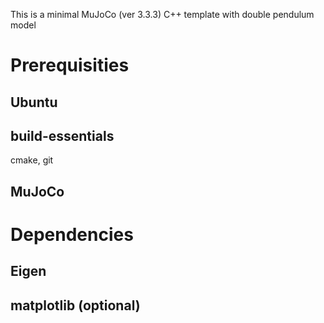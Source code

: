 This is a minimal MuJoCo (ver 3.3.3) C++ template with double pendulum model

# Prerequisities
## Ubuntu

## build-essentials
cmake, git

## MuJoCo


# Dependencies
## Eigen

## matplotlib (optional)
